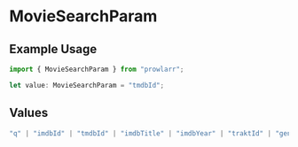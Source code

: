 # MovieSearchParam

## Example Usage

```typescript
import { MovieSearchParam } from "prowlarr";

let value: MovieSearchParam = "tmdbId";
```

## Values

```typescript
"q" | "imdbId" | "tmdbId" | "imdbTitle" | "imdbYear" | "traktId" | "genre" | "doubanId" | "year"
```